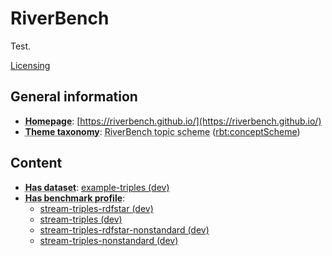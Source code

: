 # RiverBench

Test.

[Licensing](documentation/licensing)


## General information

- **<abbr title="A homepage for some thing.">Homepage</abbr>**: [https://riverbench.github.io/](https://riverbench.github.io/)
- **<abbr title="The knowledge organization system (KOS) used to classify catalog's datasets.">Theme taxonomy</abbr>**: <abbr title="Collection of topic concepts used to annotate RiverBench datasets.">RiverBench topic scheme</abbr> ([rbt:conceptScheme](https://riverbench.github.io/schema/theme#conceptScheme))

## Content

- **<abbr title="A collection of data that is listed in the catalog.">Has dataset</abbr>**: [example-triples (dev)](https://riverbench.github.io/datasets/example-triples/dev)
- **<abbr title="Indicates benchmark profiles that belong to this benchmark suite.">Has benchmark profile</abbr>**: 
    - [stream-triples-rdfstar (dev)](https://riverbench.github.io/profiles/stream-triples-rdfstar/dev)
    - [stream-triples (dev)](https://riverbench.github.io/profiles/stream-triples/dev)
    - [stream-triples-rdfstar-nonstandard (dev)](https://riverbench.github.io/profiles/stream-triples-rdfstar-nonstandard/dev)
    - [stream-triples-nonstandard (dev)](https://riverbench.github.io/profiles/stream-triples-nonstandard/dev)

